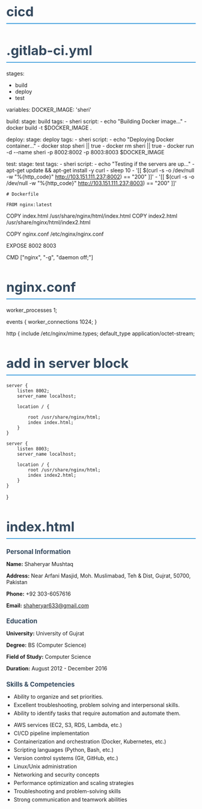 # cicd
# .gitlab-ci.yml
stages:
  - build
  - deploy
  - test

variables:
  DOCKER_IMAGE: 'sheri'

build:
  stage: build
  tags:
    - sheri
  script:
    - echo "Building Docker image..."
    - docker build -t $DOCKER_IMAGE .

deploy:
  stage: deploy
  tags:
    - sheri
  script:
    - echo "Deploying Docker container..."
    - docker stop sheri || true
    - docker rm sheri || true
    - docker run -d --name sheri -p 8002:8002 -p 8003:8003 $DOCKER_IMAGE

test:
  stage: test
  tags:
    - sheri
  script:
    - echo "Testing if the servers are up..."
    - apt-get update && apt-get install -y curl
    - sleep 10
    - '[[ $(curl -s -o /dev/null -w "%{http_code}" http://103.151.111.237:8002) == "200" ]]'
    - '[[ $(curl -s -o /dev/null -w "%{http_code}" http://103.151.111.237:8003) == "200" ]]'


    # Dockerfile

    FROM nginx:latest

COPY index.html /usr/share/nginx/html/index.html
COPY index2.html /usr/share/nginx/html/index2.html

COPY nginx.conf /etc/nginx/nginx.conf

EXPOSE 8002 8003

CMD ["nginx", "-g", "daemon off;"]


# nginx.conf

worker_processes 1;

events {
    worker_connections 1024;
}

http {
    include /etc/nginx/mime.types;
    default_type application/octet-stream;

# add in server block
   
    server {
        listen 8002;
        server_name localhost;

        location / {
            
            root /usr/share/nginx/html;
            index index.html;
        }
    }

    server {
        listen 8003;
        server_name localhost;

        location / {
            root /usr/share/nginx/html;
            index index2.html;
        }
    }
}


# index.html

<!DOCTYPE html>
<html lang="en">
<head>
    <meta charset="UTF-8">
    <meta name="viewport" content="width=device-width, initial-scale=1.0">
    <title>Muqadas Fiaz - Resume</title>
    <style>
        @import url('https://fonts.googleapis.com/css2?family=Roboto:wght@400;500;700&display=swap');

        body {
            font-family: 'Roboto', sans-serif;
            margin: 0;
            padding: 0;
            background-color: #f4f4f9;
            color: #333;
            line-height: 1.6;
        }
        .container {
            width: 70%;
            margin: 30px auto;
            padding: 20px;
            background-color: #fff;
            border: 1px solid #ddd;
            border-radius: 10px;
            box-shadow: 0 0 20px rgba(0, 0, 0, 0.1);
        }
        h1 {
            font-size: 2.5em;
            color: #34495e;
            border-bottom: 2px solid #3498db;
            padding-bottom: 10px;
            margin-bottom: 20px;
        }
        h2 {
            font-size: 1.8em;
            color: #34495e;
            margin-bottom: 10px;
        }
        h3 {
            font-size: 1.4em;
            color: #2c3e50;
            margin-bottom: 10px;
        }
        .contact-info, .skills, .work-history, .education {
            margin-bottom: 30px;
        }
        .contact-info p, .skills ul, .work-history ul, .education ul {
            margin: 0;
            padding: 0;
            list-style: none;
        }
        .skills ul, .work-history ul, .education ul {
            margin-left: 20px;
        }
        .skills ul li, .work-history ul li, .education ul li {
            margin-bottom: 8px;
        }
        .skills ul li::before, .work-history ul li::before, .education ul li::before {
            content: '•';
            color: #3498db;
            margin-right: 8px;
        }
        .contact-info p {
            font-size: 1.1em;
            margin-bottom: 5px;
        }
        .contact-info p strong {
            color: #2c3e50;
        }
    </style>
</head>
<body>
    <div class="container">
        <h1>Muqadas Fiaz</h1>
        <div class="contact-info">
            <p><strong>Email:</strong> muqadasmehar07@gmail.com</p>
        </div>

        <div class="skills">
            <h2>Skills</h2>
            <ul>
                <li>Testing and maintenance</li>
                <li>Project budgeting</li>
                <li>Customer relationship management</li>
                <li>Superior time management</li>
                <li>Project Management</li>
                <li>Resource Allocation</li>
                <li>Project planning</li>
                <li>Software development lifecycle expert</li>
            </ul>
        </div>

        <div class="work-history">
            <h2>Work History</h2>
            <h3>Software Engineer, NEPNational Incubation Center Gujrat, Pakistan (2022-04 to 2022-09)</h3>
            <ul>
                <li>Reviewed project specifications and designed technology solutions that met or exceeded performance expectations.</li>
                <li>Worked with software development and testing team members to design and develop robust solutions to meet client requirements for functionality, scalability, and performance.</li>
                <li>Coordinated with other engineers to evaluate and improve software and hardware interfaces.</li>
                <li>Collaborated with management, internal, and development partners regarding software application design status and project progress.</li>
                <li>Analyzed proposed technical solutions based on customer requirements.</li>
            </ul>
        </div>

        <div class="education">
            <h2>Education</h2>
            <ul>
                <li><strong>BS Software Engineering:</strong> Information Technology, University of Gujrat </li>
                <li><strong>Intermediate:</strong> F.s.c Pre-Engineering</li>
                <li><strong>Matriculation:</strong> Biology,science</li>
            </ul>
        </div>
    </div>
</body>
</html>

# index2.html

<!DOCTYPE html>
<html lang="en">
<head>
    <meta charset="UTF-8">
    <meta name="viewport" content="width=device-width, initial-scale=1.0">
    <title>Shaheryar Mushtaq - Curriculum Vitae</title>
    <style>
        body {
            font-family: Arial, sans-serif;
            line-height: 1.6;
            margin: 20px;
        }
        .section {
            margin-bottom: 20px;
        }
        .section h2 {
            margin-bottom: 10px;
            font-size: 1.2em;
        }
        .section p {
            margin-bottom: 5px;
        }
        .skills-list {
            margin-bottom: 10px;
            padding-left: 20px;
        }
        .skills-list li {
            margin-bottom: 5px;
        }
    </style>
</head>
<body>

<div class="section">
    <h2>Personal Information</h2>
    <p><strong>Name:</strong> Shaheryar Mushtaq</p>
    <p><strong>Address:</strong> Near Arfani Masjid, Moh. Muslimabad, Teh & Dist, Gujrat, 50700, Pakistan</p>
    <p><strong>Phone:</strong> +92 303-6057616</p>
    <p><strong>Email:</strong> <a href="mailto:shaheryar633@gmail.com">shaheryar633@gmail.com</a></p>
</div>

<div class="section">
    <h2>Education</h2>
    <p><strong>University:</strong> University of Gujrat</p>
    <p><strong>Degree:</strong> BS (Computer Science)</p>
    <p><strong>Field of Study:</strong> Computer Science</p>
    <p><strong>Duration:</strong> August 2012 - December 2016</p>
</div>

<div class="section">
    <h2>Skills & Competencies</h2>
    <ul class="skills-list">
        <li>Ability to organize and set priorities.</li>
        <li>Excellent troubleshooting, problem solving and interpersonal skills.</li>
        <li>Ability to identify tasks that require automation and automate them.</li>
    </ul>
    <ul class="skills-list">
        <li>AWS services (EC2, S3, RDS, Lambda, etc.)</li>
        <li>CI/CD pipeline implementation</li>
        <li>Containerization and orchestration (Docker, Kubernetes, etc.)</li>
        <li>Scripting languages (Python, Bash, etc.)</li>
        <li>Version control systems (Git, GitHub, etc.)</li>
        <li>Linux/Unix administration</li>
        <li>Networking and security concepts</li>
        <li>Performance optimization and scaling strategies</li>
        <li>Troubleshooting and problem-solving skills</li>
        <li>Strong communication and teamwork abilities</li>
    </ul>
</div>

</body>
</html>


